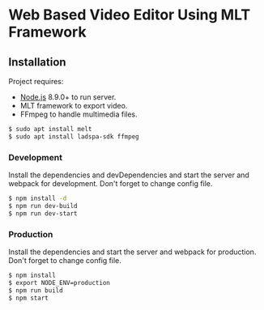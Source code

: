 # Web Based Video Editor Using MLT Framework

## Installation

Project requires:
- [Node.js](https://nodejs.org/) 8.9.0+ to run server.
- MLT framework to export video.
- FFmpeg to handle multimedia files.

```sh
$ sudo apt install melt
$ sudo apt install ladspa-sdk ffmpeg
```

### Development

Install the dependencies and devDependencies and start the server and webpack for development. Don't forget to change config file.

```sh
$ npm install -d
$ npm run dev-build
$ npm run dev-start
```

### Production

Install the dependencies and start the server and webpack for production. Don't forget to change config file.

```sh
$ npm install
$ export NODE_ENV=production
$ npm run build
$ npm start
```
